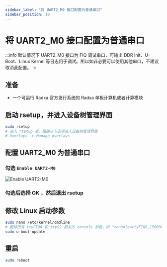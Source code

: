 ```yaml
---
sidebar_label: "将 UART2_M0 接口配置为普通串口"
sidebar_position: 10
---
```


# 将 UART2_M0 接口配置为普通串口

:::info
默认情况下 UART2_M0 接口为 FIQ 调试串口，可输出 DDR Init、U-Boot、Linux Kernel 等日志用于调试。所以如非必要可以使用其他串口，不建议取消此配置。
:::

## 准备

- 一个可运行 Radxa 官方发行系统的 Radxa 单板计算机或者计算模块

## 启动 rsetup，并进入设备树管理界面

```bash
sudo rsetup
# 进入 rsetup 后，跟随以下选项进入设备树管理界面
# Overlays -> Manage overlays
```

## 配置 UART2_M0 为普通串口

### 勾选 `Enable UART2-M0`

![Enable UART2-M0](/img/general-tutorial/EnableUART2-M0.webp)

### 勾选后选择 OK ，然后退出 rsetup

## 修改 Linux 启动参数

```bash
sudo nano /etc/kernel/cmdline
# 删除所有 ttyFIQ0 和 ttyS2 相关的 console 参数，如 "console=ttyFIQ0,1500000n8"
sudo u-boot-update
```

## 重启

```bash
sudo reboot
```
